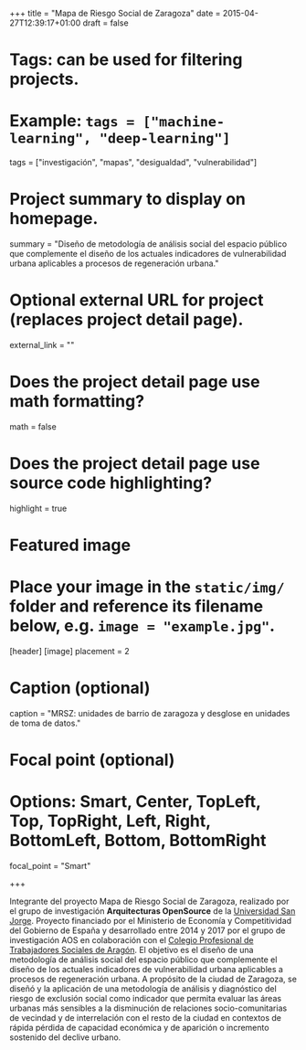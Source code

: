 +++
title = "Mapa de Riesgo Social de Zaragoza"
date = 2015-04-27T12:39:17+01:00
draft = false

# Tags: can be used for filtering projects.
# Example: `tags = ["machine-learning", "deep-learning"]`
tags = ["investigación", "mapas", "desigualdad", "vulnerabilidad"]

# Project summary to display on homepage.
summary = "Diseño de metodología de análisis social del espacio público que complemente el diseño de los actuales indicadores de vulnerabilidad urbana aplicables a procesos de regeneración urbana."


# Optional external URL for project (replaces project detail page).
external_link = ""

# Does the project detail page use math formatting?
math = false

# Does the project detail page use source code highlighting?
highlight = true

# Featured image
# Place your image in the `static/img/` folder and reference its filename below, e.g. `image = "example.jpg"`.
[header]
[image]
  placement = 2
  # Caption (optional)
  caption = "MRSZ: unidades de barrio de zaragoza y desglose en unidades de toma de datos."

  # Focal point (optional)
  # Options: Smart, Center, TopLeft, Top, TopRight, Left, Right, BottomLeft, Bottom, BottomRight
  focal_point = "Smart"

+++

Integrante del proyecto Mapa de Riesgo Social de Zaragoza, realizado por el grupo de investigación **Arquitecturas OpenSource** de la [Universidad San Jorge](http://usj.es). Proyecto financiado por el Ministerio de Economía y Competitividad del Gobierno de España y desarrollado entre 2014 y 2017 por el grupo de investigación AOS en colaboración con el [Colegio Profesional de Trabajadores Sociales de Aragón](http://www.trabajosocialaragon.es/). El objetivo es el diseño de una metodología de análisis social del espacio público que complemente el diseño de los actuales indicadores de vulnerabilidad urbana aplicables a procesos de regeneración urbana.
A propósito de la ciudad de Zaragoza, se diseñó y la aplicación de una metodología de análisis y diagnóstico del riesgo de exclusión social como indicador que permita evaluar las áreas urbanas más sensibles a la disminución de relaciones socio-comunitarias de vecindad y de interrelación con el resto de la ciudad en contextos de rápida pérdida de capacidad económica y de aparición o incremento sostenido del declive urbano.
